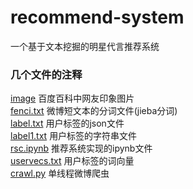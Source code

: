 # recommend-system
一个基于文本挖掘的明星代言推荐系统
### 几个文件的注释
[image](https://github.com/jc-wow/recommend-system/tree/master/image) 百度百科中网友印象图片  
[fenci.txt](https://github.com/jc-wow/recommend-system/blob/master/fenci.txt) 微博短文本的分词文件(jieba分词)  
[label.txt](https://github.com/jc-wow/recommend-system/blob/master/label.txt) 用户标签的json文件  
[label1.txt](https://github.com/jc-wow/recommend-system/blob/master/label1.txt) 用户标签的字符串文件  
[rsc.ipynb](https://github.com/jc-wow/recommend-system/blob/master/rsc.ipynb) 推荐系统实现的ipynb文件  
[uservecs.txt](https://github.com/jc-wow/recommend-system/blob/master/uservecs.txt) 用户标签的词向量  
[crawl.py](https://github.com/jc-wow/recommend-system/blob/master/crawl.py) 单线程微博爬虫
